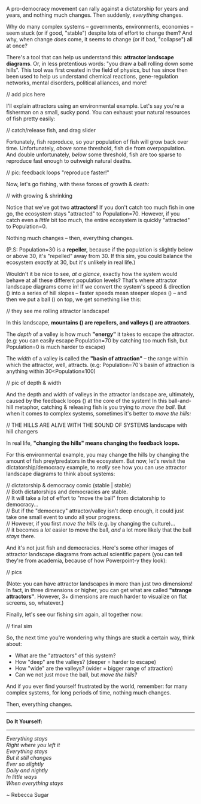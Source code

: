 A pro-democracy movement can rally against a dictatorship for years and years, and nothing much changes. Then suddenly, *everything* changes.

Why do many complex systems – governments, environments, economies – seem stuck (or if good, "stable") despite lots of effort to change them? And why, when change *does* come, it seems to change (or if bad, "collapse") all at once?

There's a tool that can help us understand this: **attractor landscape diagrams**. Or, in less pretentious words: "you draw a ball rolling down some hills". This tool was first created in the field of physics, but has since then been used to help us understand chemical reactions, gene-regulation networks, mental disorders, political alliances, and more!

// add pics here

I'll explain attractors using an environmental example. Let's say you're a fisherman on a small, sucky pond. You can exhaust your natural resources of fish pretty easily:

// catch/release fish, and drag slider

Fortunately, fish reproduce, so your population of fish will grow back over time. Unfortunately, *above* some threshold, fish die from overpopulation. And double unfortunately, *below* some threshold, fish are too sparse to reproduce fast enough to outweigh natural deaths.

// pic: feedback loops "reproduce faster!"

Now, let's go fishing, with these forces of growth & death:

// with growing & shrinking

Notice that we've got two **attractors!** If you don't catch too much fish in one go, the ecosystem stays "attracted" to Population=70. However, if you catch even a *little* bit too much, the entire ecosystem is quickly "attracted" to Population=0.

Nothing much changes – then, everything changes.

(P.S: Population=30 is a **repeller,** because if the population is slightly below or above 30, it's "repelled" away from 30. If this sim, you could balance the ecosystem *exactly* at 30, but it's unlikely in real life.)

Wouldn't it be nice to see, *at a glance*, exactly how the system would behave at all these different population levels? That's where attractor landscape diagrams come in! If we convert the system's speed & direction () into a series of hill slopes – faster speeds mean steeper slopes () – and then we put a ball () on top, we get something like this:

// they see me rolling attractor landscape!

In this landscape, **mountains () are repellers, and valleys () are attractors**.

The *depth* of a valley is how much **"energy"** it takes to escape the attractor. (e.g: you can easily escape Population=70 by catching too much fish, but Population=0 is much harder to escape)

The *width* of a valley is called the **"basin of attraction"** – the range within which the attractor, well, attracts. (e.g: Population=70's basin of attraction is anything within 30<Population≤100)

// pic of depth & width

And the depth and width of valleys in the attractor landscape are, ultimately, caused by the feedback loops () at the core of the system!
In this ball-and-hill metaphor, catching & releasing fish is you trying to *move the ball*. But when it comes to complex systems, sometimes it's better to *move the hills:*

// THE HILLS ARE ALIVE WITH THE SOUND OF SYSTEMS landscape with hill changers

In real life, **"changing the hills" means changing the feedback loops.**

For this environmental example, you may change the hills by changing the amount of fish prey/predators in the ecosystem. But now, let's revisit the dictatorship/democracy example, to *really* see how you can use attractor landscape diagrams to think about systems:

// dictatorship & democracy comic (stable | stable)    
// Both dictatorships and democracies are stable.    
// It will take a *lot* of effort to "move the ball" from dictatorship to democracy...    
// But if the "democracy" attractor/valley isn't deep enough, it could just take one small event to undo all your progress.    
// However, if you first *move the hills* (e.g. by changing the culture)...    
// it becomes a *lot* easier to move the ball, *and* a lot more likely that the ball *stays* there.

And it's not just fish and democracies. Here's some other images of attractor landscape diagrams from actual scientific papers (you can tell they're from academia, because of how Powerpoint-y they look):

// pics

(Note: you can have attractor landscapes in more than just two dimensions! In fact, in three dimensions or higher, you can get what are called **"strange attractors"**. However, 3+ dimensions are much harder to visualize on flat screens, so, whatever.)

Finally, let's see our fishing sim again, all together now:

// final sim

So, the next time you're wondering why things are stuck a certain way, think about:

* What are the "attractors" of this system?
* How "deep" are the valleys? (deeper = harder to escape)
* How "wide" are the valleys? (wider = bigger range of attraction) 
* Can we not just move the ball, but *move the hills?*

And if you ever find yourself frustrated by the world, remember: for many complex systems, for long periods of time, nothing much changes.

Then, everything changes.

---

**Do It Yourself:**



---

*Everything stays    
Right where you left it    
Everything stays    
But it still changes    
Ever so slightly    
Daily and nightly    
In little ways    
When everything stays*

~ Rebecca Sugar
